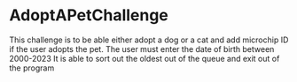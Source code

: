 # AdoptAPetChallenge

This challenge is to be able either adopt a dog or a cat and add microchip ID if the user adopts the pet. 
The user must enter the date of birth between 2000-2023 
 It is able to sort out the oldest out of the queue and exit out of the program 

